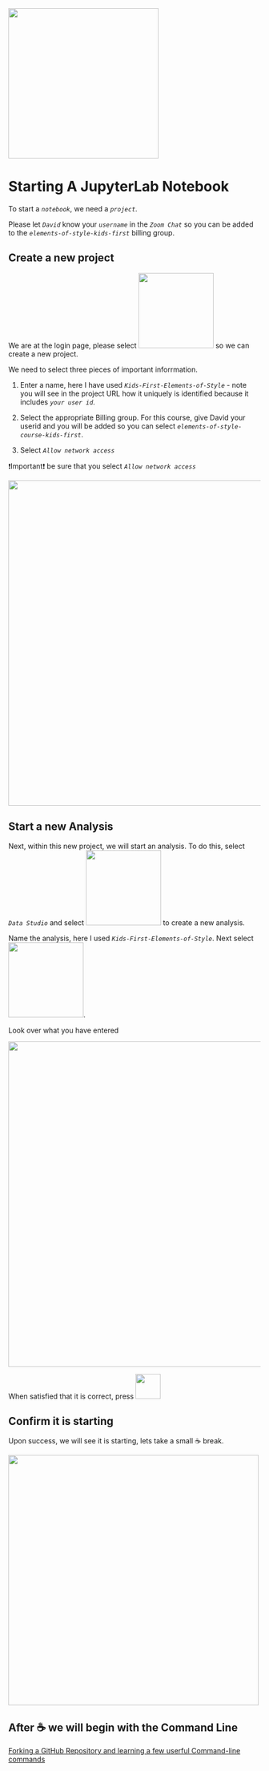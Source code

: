 <img src="/../../img/JupterLabLogoName.png" width=300 align="center">

# Starting A JupyterLab Notebook

To start a *`notebook`*, we need a *`project`*.

Please let *`David`* know your *`username`* in the *`Zoom Chat`* so you can be added to the *`elements-of-style-kids-first`* billing group.

## Create a new project

We are at the login page, please select <img src="https://github.com/NIH-NICHD/Kids-First-Elements-of-Style-Workflow-Creation-Maintenance/blob/main/assets/CAVATICADashboardCreateAProjectButton.png" width=150> so we can create a new project.

We need to select three pieces of important inforrmation.

1. Enter a name, here I have used *`Kids-First-Elements-of-Style`* - note you will see in the project URL how it uniquely is identified because it includes *`your user id`*.

2. Select the appropriate Billing group.  For this course, give David your userid and you will be added so you can select *`elements-of-style-course-kids-first`*.

3. Select *`Allow network access`*

❗Important❗ be sure that you select *`Allow network access`*

<img src="https://github.com/NIH-NICHD/Kids-First-Elements-of-Style-Workflow-Creation-Maintenance/blob/main/assets/CAVATICADashboardProjectsCreateAProject.png" width=650>

## Start a new Analysis

Next, within this new project, we will start an analysis.  To do this, select *`Data Studio`* and select <img src="https://github.com/NIH-NICHD/Kids-First-Elements-of-Style-Workflow-Creation-Maintenance/blob/main/assets/CAVATICADashboardCreateNewAnalysisButton.png" width=150> to create a new analysis.

Name the analysis, here I used *`Kids-First-Elements-of-Style`*.  Next select  <img src="https://github.com/NIH-NICHD/Kids-First-Elements-of-Style-Workflow-Creation-Maintenance/blob/main/assets/CAVATICADashboardDataStudioJupyterLabSelection.png" width=150>.

Look over what you have entered 

<img src="https://github.com/NIH-NICHD/Kids-First-Elements-of-Style-Workflow-Creation-Maintenance/blob/main/assets/CAVATICADashboardProjectsStartAJupyterLabNotebook.png" width=650>

When satisfied that it is correct, press <img src="https://github.com/NIH-NICHD/Kids-First-Elements-of-Style-Workflow-Creation-Maintenance/blob/main/assets/CAVATICADashboardCreateNewAnalysisStartButton.png" width=50>

## Confirm it is starting

Upon success, we will see it is starting, lets take a small :coffee: break.

<img src="https://github.com/NIH-NICHD/Kids-First-Elements-of-Style-Workflow-Creation-Maintenance/blob/main/assets/CAVATICADashboardProjectsStartJupyterLabNotebookConfirmation.png" width=500>

## After :coffee: we will begin with the Command Line

[Forking a GitHub Repository and learning a few userful Command-line commands](https://github.com/NIH-NICHD/Kids-First-Elements-of-Style-Workflow-Creation-Maintenance/tree/main/classes/Running-a-JupyterLab-Notebook#readme)
